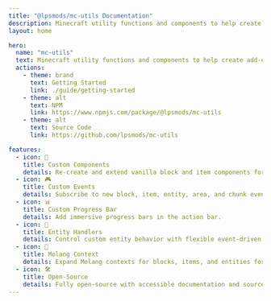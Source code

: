 ```yaml
---
title: "@lpsmods/mc-utils Documentation"
description: Minecraft utility functions and components to help create add-ons.
layout: home

hero:
  name: "mc-utils"
  text: Minecraft utility functions and components to help create add-ons.
  actions:
    - theme: brand
      text: Getting Started
      link: ./guide/getting-started
    - theme: alt
      text: NPM
      link: https://www.npmjs.com/package/@lpsmods/mc-utils
    - theme: alt
      text: Source Code
      link: https://github.com/lpsmods/mc-utils

features:
  - icon: 🧩
    title: Custom Components
    details: Re-create and extend vanilla block and item components for deeper customization.
  - icon: 🎮
    title: Custom Events
    details: Subscribe to new block, item, entity, area, and chunk events for dynamic gameplay.
  - icon: 📊
    title: Custom Progress Bar
    details: Add immersive progress bars in the action bar.
  - icon: 👾
    title: Entity Handlers
    details: Control custom entity behavior with flexible event-driven handlers.
  - icon: 🔮
    title: Molang Context
    details: Expand Molang contexts for blocks, items, and entities for a familiar scripting experience.
  - icon: 🛠️
    title: Open-Source
    details: Fully open-source with accessible documentation and source code.
---
```

